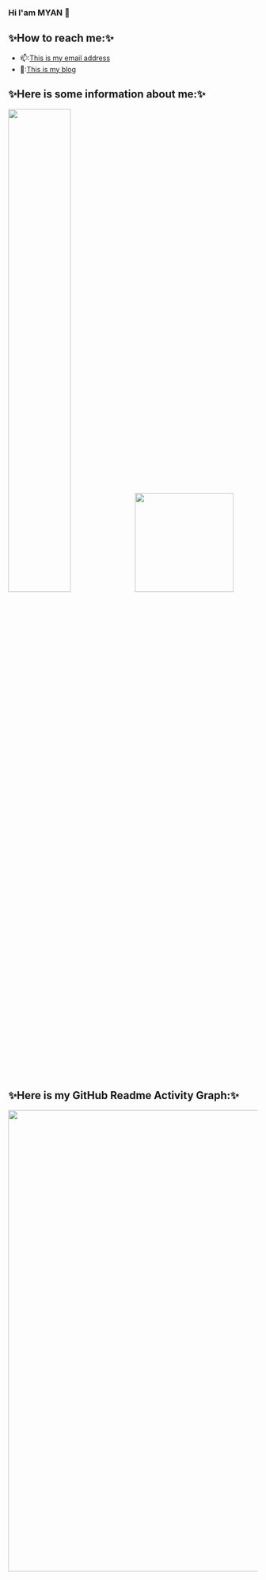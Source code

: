 ### Hi I'am MYAN 👋

<!--
**MYAN1998/MYAN1998** is a ✨ _special_ ✨ repository because its `README.md` (this file) appears on your GitHub profile.

Here are some ideas to get you started:

- 🔭 I’m currently working on ...
- 🌱 I’m currently learning ...
- 👯 I’m looking to collaborate on ...
- 🤔 I’m looking for help with ...
- 💬 Ask me about ...
- 📫 How to reach me: ...
- 😄 Pronouns: ...
- ⚡ Fun fact: ...
-->
## ✨How to reach me:✨</br>
- 📫:<a href="mailto:zhouenpei980523@163.com">This is my email address</a></br>
- 💖:<a href="https://zhouenpei0523.top/">This is my blog</a></br>
## ✨Here is some information about me:✨</br>
<div style="inline-block;">
    <img  width="50%" src="https://github-readme-stats.vercel.app/api?username=MYAN1998&theme=tokyonight"/>
    <img  height="199.33px" src="https://github-readme-stats.vercel.app/api/top-langs/?username=myan1998&theme=tokyonight&layout=compact"/>
</div>

## ✨Here is my GitHub Readme Activity Graph:✨</br>
<div>
    <img  width="932px" src="https://activity-graph.herokuapp.com/graph?username=MYAN1998&theme=react-dark"/>
</div>
    


